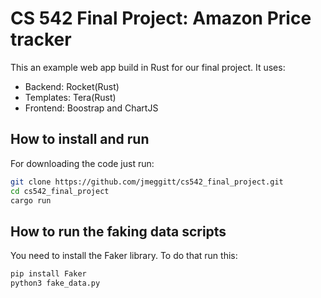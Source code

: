 # CS 542 Final Project: Amazon Price tracker

This an example web app build in Rust for our final project. It uses:
* Backend: Rocket(Rust)
* Templates: Tera(Rust)
* Frontend: Boostrap and ChartJS


## How to install and run 
For downloading the code just run:
```bash
git clone https://github.com/jmeggitt/cs542_final_project.git
cd cs542_final_project
cargo run
```
## How to run the faking data scripts

You need to install the Faker library. To do that run this:
```bash
pip install Faker
python3 fake_data.py
```





